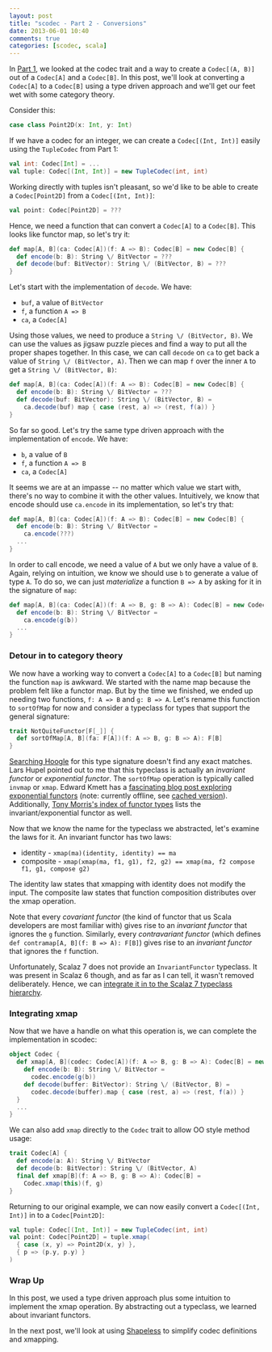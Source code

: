 ```yaml
---
layout: post
title: "scodec - Part 2 - Conversions"
date: 2013-06-01 10:40
comments: true
categories: [scodec, scala]
---
```


In [Part 1](/blog/2013/05/27/scodec-intro/), we looked at the codec trait and a way to create a `Codec[(A, B)]` out of a `Codec[A]` and a `Codec[B]`. In this post, we'll look at converting a `Codec[A]` to a `Codec[B]` using a type driven approach and we'll get our feet wet with some category theory.

<!-- more -->

Consider this:

``` scala
case class Point2D(x: Int, y: Int)
```

If we have a codec for an integer, we can create a `Codec[(Int, Int)]` easily using the `TupleCodec` from Part 1:

``` scala
val int: Codec[Int] = ...
val tuple: Codec[(Int, Int)] = new TupleCodec(int, int)
```

Working directly with tuples isn't pleasant, so we'd like to be able to create a `Codec[Point2D]` from a `Codec[(Int, Int)]`:
``` scala
val point: Codec[Point2D] = ???
```

Hence, we need a function that can convert a `Codec[A]` to a `Codec[B]`. This looks like functor map, so let's try it:
``` scala
def map[A, B](ca: Codec[A])(f: A => B): Codec[B] = new Codec[B] {
  def encode(b: B): String \/ BitVector = ???
  def decode(buf: BitVector): String \/ (BitVector, B) = ???
}
```

Let's start with the implementation of `decode`. We have:

 - `buf`, a value of `BitVector`
 - `f`, a function `A => B`
 - `ca`, a `Codec[A]`

Using those values, we need to produce a `String \/ (BitVector, B)`. We can use the values as jigsaw puzzle pieces and find a way to put all the proper shapes together. In this case, we can call `decode` on `ca` to get back a value of `String \/ (BitVector, A)`. Then we can map `f` over the inner `A` to get a `String \/ (BitVector, B)`:
``` scala
def map[A, B](ca: Codec[A])(f: A => B): Codec[B] = new Codec[B] {
  def encode(b: B): String \/ BitVector = ???
  def decode(buf: BitVector): String \/ (BitVector, B) =
    ca.decode(buf) map { case (rest, a) => (rest, f(a)) }
}
```

So far so good. Let's try the same type driven approach with the implementation of `encode`. We have:

 - `b`, a value of `B`
 - `f`, a function `A => B`
 - `ca`, a `Codec[A]`

It seems we are at an impasse -- no matter which value we start with, there's no way to combine it with the other values. Intuitively, we know that encode should use `ca.encode` in its implementation, so let's try that:
``` scala
def map[A, B](ca: Codec[A])(f: A => B): Codec[B] = new Codec[B] {
  def encode(b: B): String \/ BitVector =
    ca.encode(???)
  ...
}
```

In order to call encode, we need a value of `A` but we only have a value of `B`. Again, relying on intuition, we know we should use `b` to generate a value of type `A`. To do so, we can just *materialize* a function `B => A` by asking for it in the signature of `map`:

``` scala
def map[A, B](ca: Codec[A])(f: A => B, g: B => A): Codec[B] = new Codec[B] {
  def encode(b: B): String \/ BitVector =
    ca.encode(g(b))
  ...
}
```

### Detour in to category theory

We now have a working way to convert a `Codec[A]` to a `Codec[B]` but naming the function `map` is awkward. We started with the name map because the problem felt like a functor map. But by the time we finished, we ended up needing two functions, `f: A => B` and `g: B => A`. Let's rename this function to `sortOfMap` for now and consider a typeclass for types that support the general signature:
``` scala
trait NotQuiteFunctor[F[_]] {
  def sortOfMap[A, B](fa: F[A])(f: A => B, g: B => A): F[B]
}
```

[Searching Hoogle](http://www.haskell.org/hoogle/?hoogle=%28a+-%3E+b%29-%3E%28b-%3Ea%29-%3E%28f+a%29-%3E%28f+b%29) for this type signature doesn't find any exact matches. Lars Hupel pointed out to me that this typeclass is actually an *invariant functor* or *exponential functor*. The `sortOfMap` operation is typically called `invmap` or `xmap`. Edward Kmett has a [fascinating blog post exploring exponential functors](http://comonad.com/reader/2008/rotten-bananas/) (note: currently offline, see [cached version](http://webcache.googleusercontent.com/search?q=cache%3Acomonad.com%2Freader%2F2008%2Frotten-bananas%2F&oq=cache%3Acomonad.com%2Freader%2F2008%2Frotten-bananas%2F&aqs=chrome.0.57j58.3499j0&sourceid=chrome&ie=UTF-8)). Additionally, [Tony Morris's index of functor types](http://tmorris.net/posts/functors-and-things-using-scala/index.html) lists the invariant/exponential functor as well.

Now that we know the name for the typeclass we abstracted, let's examine the laws for it. An invariant functor has two laws:

  - identity - `xmap(ma)(identity, identity) == ma`
  - composite - `xmap(xmap(ma, f1, g1), f2, g2) == xmap(ma, f2 compose f1, g1, compose g2)`

The identity law states that xmapping with identity does not modify the input. The composite law states that function composition distributes over the xmap operation.

Note that every *covariant functor* (the kind of functor that us Scala developers are most familiar with) gives rise to an *invariant functor* that ignores the `g` function. Similarly, every *contravariant functor* (which defines `def contramap[A, B](f: B => A): F[B]`) gives rise to an *invariant functor* that ignores the `f` function.

Unfortunately, Scalaz 7 does not provide an `InvariantFunctor` typeclass. It was present in Scalaz 6 though, and as far as I can tell, it wasn't removed deliberately. Hence, we can [integrate it in to the Scalaz 7 typeclass hierarchy](https://github.com/scalaz/scalaz/pull/351).

### Integrating xmap

Now that we have a handle on what this operation is, we can complete the implementation in scodec:
``` scala
object Codec {
  def xmap[A, B](codec: Codec[A])(f: A => B, g: B => A): Codec[B] = new Codec[B] {
    def encode(b: B): String \/ BitVector =
      codec.encode(g(b))
    def decode(buffer: BitVector): String \/ (BitVector, B) =
      codec.decode(buffer).map { case (rest, a) => (rest, f(a)) }
  }
  ...
}
```

We can also add `xmap` directly to the `Codec` trait to allow OO style method usage:

``` scala
trait Codec[A] {
  def encode(a: A): String \/ BitVector
  def decode(b: BitVector): String \/ (BitVector, A)
  final def xmap[B](f: A => B, g: B => A): Codec[B] =
    Codec.xmap(this)(f, g)
}
```

Returning to our original example, we can now easily convert a `Codec[(Int, Int)]` in to a `Codec[Point2D]`:
``` scala
val tuple: Codec[(Int, Int)] = new TupleCodec(int, int)
val point: Codec[Point2D] = tuple.xmap(
  { case (x, y) => Point2D(x, y) },
  { p => (p.y, p.y) }
)
```

### Wrap Up

In this post, we used a type driven approach plus some intuition to implement the xmap operation. By abstracting out a typeclass, we learned about invariant functors.

In the next post, we'll look at using [Shapeless](https://github.com/milessabin/shapeless) to simplify codec definitions and xmapping.

